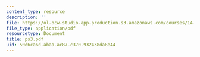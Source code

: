 ```yaml
---
content_type: resource
description: ''
file: https://ol-ocw-studio-app-production.s3.amazonaws.com/courses/14-30-introduction-to-statistical-method-in-economics-spring-2006/50d6ca6dabaaac87c370932438da8e44_ps3.pdf
file_type: application/pdf
resourcetype: Document
title: ps3.pdf
uid: 50d6ca6d-abaa-ac87-c370-932438da8e44
---
```

